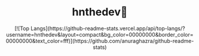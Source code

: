 <h1 align="center">hnthedev🎴</h1>

<div align="center">
  [![Top Langs](https://github-readme-stats.vercel.app/api/top-langs/?username=hnthedev&layout=compact&bg_color=00000000&border_color=00000000&text_color=fff)](https://github.com/anuraghazra/github-readme-stats)
</div>

